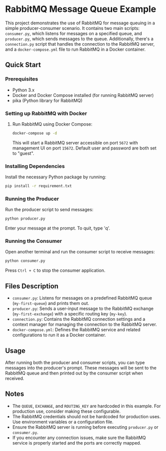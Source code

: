 # RabbitMQ Message Queue Example

This project demonstrates the use of RabbitMQ for message queuing in a simple producer-consumer scenario. It contains two main scripts: `consumer.py`, which listens for messages on a specified queue, and `producer.py`, which sends messages to the queue. Additionally, there's a `connection.py` script that handles the connection to the RabbitMQ server, and a `docker-compose.yml` file to run RabbitMQ in a Docker container.

## Quick Start

### Prerequisites

- Python 3.x
- Docker and Docker Compose installed (for running RabbitMQ server)
- pika (Python library for RabbitMQ)

### Setting up RabbitMQ with Docker

1. Run RabbitMQ using Docker Compose:
   ```bash
   docker-compose up -d
   ```
   This will start a RabbitMQ server accessible on port `5672` with management UI on port `15672`. Default user and password are both set to "guest".

### Installing Dependencies

Install the necessary Python package by running:

```bash
pip install -r requirement.txt
```

### Running the Producer

Run the producer script to send messages:

```bash
python producer.py
```
Enter your message at the prompt. To quit, type 'q'.

### Running the Consumer

Open another terminal and run the consumer script to receive messages:

```bash
python consumer.py
```

Press `Ctrl + C` to stop the consumer application.

## Files Description

- `consumer.py`: Listens for messages on a predefined RabbitMQ queue (`my-first-queue`) and prints them out.
- `producer.py`: Sends a user-input message to the RabbitMQ exchange (`my-first-exchange`) with a specific routing key (`my-key`).
- `connection.py`: Contains the RabbitMQ connection settings and a context manager for managing the connection to the RabbitMQ server.
- `docker-compose.yml`: Defines the RabbitMQ service and related configurations to run it as a Docker container.

## Usage

After running both the producer and consumer scripts, you can type messages into the producer's prompt. These messages will be sent to the RabbitMQ queue and then printed out by the consumer script when received.

## Notes

- The `QUEUE`, `EXCHANGE`, and `ROUTING_KEY` are hardcoded in this example. For production use, consider making these configurable.
- The RabbitMQ credentials should not be hardcoded for production uses. Use environment variables or a configuration file.
- Ensure the RabbitMQ server is running before executing `producer.py` or `consumer.py`.
- If you encounter any connection issues, make sure the RabbitMQ service is properly started and the ports are correctly mapped.
